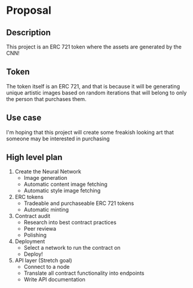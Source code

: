 # Proposal

## Description
This project is an ERC 721 token where the assets are generated by the CNN!

## Token
The token itself is an ERC 721, and that is because it will be generating unique artistic images
based on random iterations that will belong to only the person that purchases them.

## Use case
I'm hoping that this project will create some freakish looking art that
someone may be interested in purchasing

## High level plan
1. Create the Neural Network
    * Image generation
    * Automatic content image fetching
    * Automatic style image fetching
2. ERC tokens
    * Tradeable and purchaseable ERC 721 tokens
    * Automatic minting
3. Contract audit
    * Research into best contract practices
    * Peer reviewa
    * Polishing
4. Deployment
    * Select a network to run the contract on
    * Deploy!
4. API layer (Stretch goal)
    * Connect to a node
    * Translate all contract functionality into endpoints
    * Write API documentation
